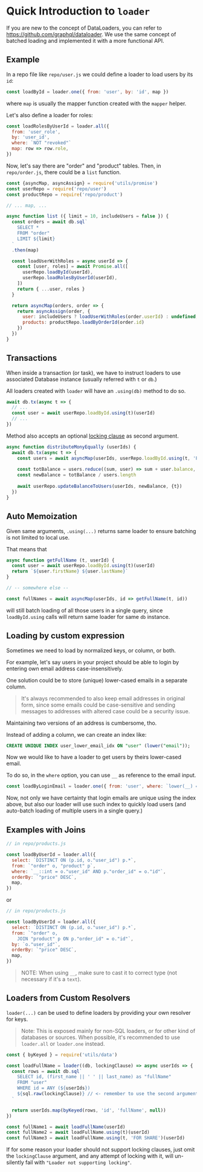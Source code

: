 # Quick Introduction to `loader`

If you are new to the concept of DataLoaders, you can refer to https://github.com/graphql/dataloader.
We use the same concept of batched loading and implemented it with a more functional API.

## Example

In a repo file like `repo/user.js` we could define a loader to load users by its `id`:

```js
const loadById = loader.one({ from: 'user', by: 'id', map })
```

where `map` is usually the mapper function created with the `mapper` helper.

Let's also define a loader for roles:

```js
const loadRolesByUserId = loader.all({
  from: 'user_role',
  by: 'user_id',
  where: `NOT "revoked"`
  map: row => row.role,
})
```

Now, let's say there are "order" and "product" tables. Then, in `repo/order.js`, there could be a `list` function.

```js
const {asyncMap, asyncAssign} = require('utils/promise')
const userRepo = require('repo/user')
const productRepo = require('repo/product')

// ... map, ...

async function list ({ limit = 10, includeUsers = false }) {
  const orders = await db.sql`
    SELECT *
    FROM "order"
    LIMIT ${limit}
  `
  .then(map)

  const loadUserWithRoles = async userId => {
    const [user, roles] = await Promise.all([
      userRepo.loadById(userId),
      userRepo.loadRolesByUserId(userId),
    ])
    return { ...user, roles }
  }

  return asyncMap(orders, order => {
    return asyncAssign(order, {
      user: includeUsers ? loadUserWithRoles(order.userId) : undefined,
      products: productRepo.loadByOrderId(order.id)
    })
  })
}
```

## Transactions

When inside a transaction (or task), we have to instruct loaders to use associated Database instance (usually referred with `t` or `db`.)

All loaders created with `loader` will have an `.using(db)` method to do so.

```js
await db.tx(async t => {
  // ...
  const user = await userRepo.loadById.using(t)(userId)
  // ...
})
```

Method also accepts an optional [locking clause](https://www.postgresql.org/docs/9.6/sql-select.html#SQL-FOR-UPDATE-SHARE) as second argument.

```js
async function distributeMonyEqually (userIds) {
  await db.tx(async t => {
    const users = await asyncMap(userIds, userRepo.loadById.using(t, 'FOR UPDATE'))
  
    const totBalance = users.reduce((sum, user) => sum + user.balance, 0)
    const newBalance = totBalance / users.length
  
    await userRepo.updateBalanceToUsers(userIds, newBalance, {t})
  })
}

```

## Auto Memoization

Given same arguments, `.using(...)` returns same loader to ensure batching is not limited to local use.

That means that

```js
async function getFullName (t, userId) {
  const user = await userRepo.loadById.using(t)(userId)
  return `${user.firstName} ${user.lastName}`
}

// -- somewhere else --

const fullNames = await asyncMap(userIds, id => getFullName(t, id))
```

will still batch loading of all those users in a single query, since `loadById.using` calls will return same loader for same `db` instance.

## Loading by custom expression

Sometimes we need to load by normalized keys, or column, or both.

For example, let's say users in your project should be able to login by entering own email address case-insensitively.

One solution could be to store (unique) lower-cased emails in a separate column.

> It's always recommended to also keep email addresses in original form, since some emails could be case-sensitive and sending messages to addresses with altered case could be a security issue.

Maintaining two versions of an address is cumbersome, tho.

Instead of adding a column, we can create an index like:

```SQL
CREATE UNIQUE INDEX user_lower_email_idx ON "user" (lower("email"));
```

Now we would like to have a loader to get users by theirs lower-cased email.

To do so, in the `where` option, you can use `__` as reference to the email input.

```js
const loadByLoginEmail = loader.one({ from: 'user', where: `lower(__) = lower("email")`, map })
```

Now, not only we have certainty that login emails are unique using the index above, but also our loader will use such index to quickly load users (and auto-batch loading of multiple users in a single query.)

## Examples with Joins

```js
// in repo/products.js

const loadByUserId = loader.all({
  select: `DISTINCT ON (p.id, o."user_id") p.*`,
  from: `"order" o, "product" p`,
  where: `__::int = o."user_id" AND p."order_id" = o."id"`,
  orderBy: `"price" DESC`,
  map,
})
```

or

```js
// in repo/products.js

const loadByUserId = loader.all({
  select: `DISTINCT ON (p.id, o."user_id") p.*`,
  from: `"order" o,
    JOIN "product" p ON p."order_id" = o."id"`,
  by: `o."user_id"`,
  orderBy: `"price" DESC`,
  map,
})

```

> NOTE: When using `__`, make sure to cast it to correct type (not necessary if it's a `text`).

## Loaders from Custom Resolvers

`loader(...)` can be used to define loaders by providing your own resolver for keys.

> Note: This is exposed mainly for non-SQL loaders, or for other kind of databases or sources. When possible, it's recommended to use `loader.all` or `loader.one` instead.

```js
const { byKeyed } = require('utils/data')

const loadFullName = loader((db, lockingClause) => async userIds => {
  const rows = await db.sql`
    SELECT id, (first_name || ' ' || last_name) as "fullName"
    FROM "user"
    WHERE id = ANY (${userIds})
    ${sql.raw(lockingClause)} // <- remember to use the second argument
  `

  return userIds.map(byKeyed(rows, 'id', 'fullName', null))
})

const fullName1 = await loadFullName(userId)
const fullName2 = await loadFullName.using(t)(userId)
const fullName3 = await loadFullName.using(t, 'FOR SHARE')(userId)
```

If for some reason your loader should not support locking clauses, just omit the `lockingClause` argument, and any attempt of locking with it, will un-silently fail with `"Loader not supporting locking"`.
